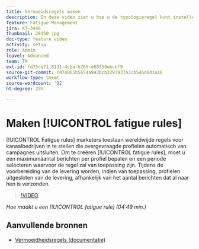 ```yaml
---
title: Vermoeidsregels maken
description: In deze video ziet u hoe u de typologieregel kunt instellen.
feature: Fatigue Management
jira: KT-3446
thumbnail: 28450.jpg
doc-type: feature video
activity: setup
role: Admin
leavel: Advanced
team: TM
exl-id: fd75ce71-8131-4cba-b766-e68f59ebcbf9
source-git-commit: c074865b5654a943bcb2293937a3cb546d6d1a16
workflow-type: tm+mt
source-wordcount: '92'
ht-degree: 25%

---
```


# Maken [!UICONTROL fatigue rules]

[!UICONTROL Fatigue rules] marketers toestaan wereldwijde regels voor kanaalbedrijven in te stellen die overgevraagde profielen automatisch van campagnes uitsluiten.
Om te creëren [!UICONTROL fatigue rules], moet u een maximumaantal berichten per profiel bepalen en een periode selecteren waarvoor de regel zal van toepassing zijn. Tijdens de voorbereiding van de levering worden, indien van toepassing, profielen uitgesloten van de levering, afhankelijk van het aantal berichten dat al naar hen is verzonden.

>[!VIDEO](https://video.tv.adobe.com/v/28450?quality=12&learn=on)

*Hoe maakt u een [!UICONTROL fatigue rule] (04:49 min.)*

## Aanvullende bronnen

* [Vermoeidheidsregels (documentatie)](https://experienceleague.adobe.com/docs/campaign-standard/using/testing-and-sending/working-with-typology-rules/fatigue-rules.html)
